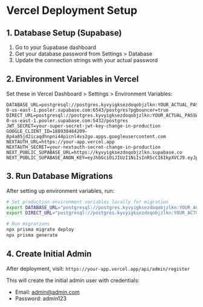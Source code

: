 # Vercel Deployment Setup

## 1. Database Setup (Supabase)

1. Go to your Supabase dashboard
2. Get your database password from Settings > Database
3. Update the connection strings with your actual password

## 2. Environment Variables in Vercel

Set these in Vercel Dashboard > Settings > Environment Variables:

```
DATABASE_URL=postgresql://postgres.kyvyigksezdoqobjzlkn:YOUR_ACTUAL_PASSWORD@aws-0-us-east-1.pooler.supabase.com:6543/postgres?pgbouncer=true
DIRECT_URL=postgresql://postgres.kyvyigksezdoqobjzlkn:YOUR_ACTUAL_PASSWORD@aws-0-us-east-1.pooler.supabase.com:5432/postgres
JWT_SECRET=your-super-secret-jwt-key-change-in-production
GOOGLE_CLIENT_ID=188930484209-8p4a85jd2icaqdhnpni44picnl4vs2go.apps.googleusercontent.com
NEXTAUTH_URL=https://your-app.vercel.app
NEXTAUTH_SECRET=your-nextauth-secret-change-in-production
NEXT_PUBLIC_SUPABASE_URL=https://kyvyigksezdoqobjzlkn.supabase.co
NEXT_PUBLIC_SUPABASE_ANON_KEY=eyJhbGciOiJIUzI1NiIsInR5cCI6IkpXVCJ9.eyJpc3MiOiJzdXBhYmFzZSIsInJlZiI6Imt5dnlpZ2tzZXpkb3FvYmp6bGtuIiwicm9sZSI6ImFub24iLCJpYXQiOjE3NjE2NTEwMjAsImV4cCI6MjA3NzIyNzAyMH0.mCdhQkTwpJaar9esSWhIozI42PDpveBvfERdx1Eq6OI
```

## 3. Run Database Migrations

After setting up environment variables, run:

```bash
# Set production environment variables locally for migration
export DATABASE_URL="postgresql://postgres.kyvyigksezdoqobjzlkn:YOUR_ACTUAL_PASSWORD@aws-0-us-east-1.pooler.supabase.com:6543/postgres?pgbouncer=true"
export DIRECT_URL="postgresql://postgres.kyvyigksezdoqobjzlkn:YOUR_ACTUAL_PASSWORD@aws-0-us-east-1.pooler.supabase.com:5432/postgres"

# Run migrations
npx prisma migrate deploy
npx prisma generate
```

## 4. Create Initial Admin

After deployment, visit: `https://your-app.vercel.app/api/admin/register`

This will create the initial admin user with credentials:

- Email: admin@admin.com
- Password: admin123

